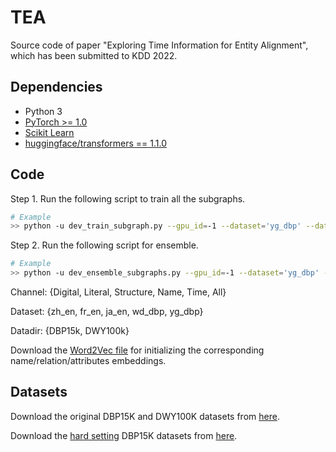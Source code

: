 # TEA

Source code of paper "Exploring Time Information for Entity Alignment", which has been submitted to KDD 2022.

## Dependencies

* Python 3
* [PyTorch >= 1.0](https://pytorch.org/get-started/locally/)
* [Scikit Learn](https://scikit-learn.org/stable/)
* [huggingface/transformers == 1.1.0](https://github.com/huggingface/transformers)

## Code

Step 1. Run the following script to train all the subgraphs.
```bash
# Example
>> python -u dev_train_subgraph.py --gpu_id=-1 --dataset='yg_dbp' --datadir='DWY100k' --hard=0 --channel all
```

Step 2. Run the following script for ensemble.
```bash
# Example
>> python -u dev_ensemble_subgraphs.py --gpu_id=-1 --dataset='yg_dbp' --datadir='DWY100k'
```

Channel: {Digital, Literal, Structure, Name, Time, All}

Dataset: {zh_en, fr_en, ja_en, wd_dbp, yg_dbp}

Datadir: {DBP15k, DWY100k}

Download the [Word2Vec file](https://dl.fbaipublicfiles.com/fasttext/vectors-english/wiki-news-300d-1M.vec.zip) for initializing the corresponding name/relation/attributes embeddings.


## Datasets

Download the original DBP15K and DWY100K datasets from [here](https://1drv.ms/u/s!AuQRz5abAH5T2jDOmiMlkqFP8s0Z?e=V6wNWS).

Download the [hard setting](https://aclanthology.org/2020.emnlp-main.515/) DBP15K datasets from [here](https://1drv.ms/u/s!AuQRz5abAH5T3EWhCpZrw24jTOrm?e=ufjzfW).
